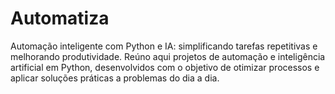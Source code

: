 # Automatiza
Automação inteligente com Python e IA: simplificando tarefas repetitivas e melhorando produtividade.
Reúno aqui projetos de automação e inteligência artificial em Python, desenvolvidos com o objetivo de otimizar processos e aplicar soluções práticas a problemas do dia a dia.
